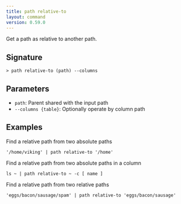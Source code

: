 ```yaml
---
title: path relative-to
layout: command
version: 0.59.0
---
```


Get a path as relative to another path.

## Signature

```> path relative-to (path) --columns```

## Parameters

 -  `path`: Parent shared with the input path
 -  `--columns {table}`: Optionally operate by column path

## Examples

Find a relative path from two absolute paths
```shell
'/home/viking' | path relative-to '/home'
```

Find a relative path from two absolute paths in a column
```shell
ls ~ | path relative-to ~ -c [ name ]
```

Find a relative path from two relative paths
```shell
'eggs/bacon/sausage/spam' | path relative-to 'eggs/bacon/sausage'
```

